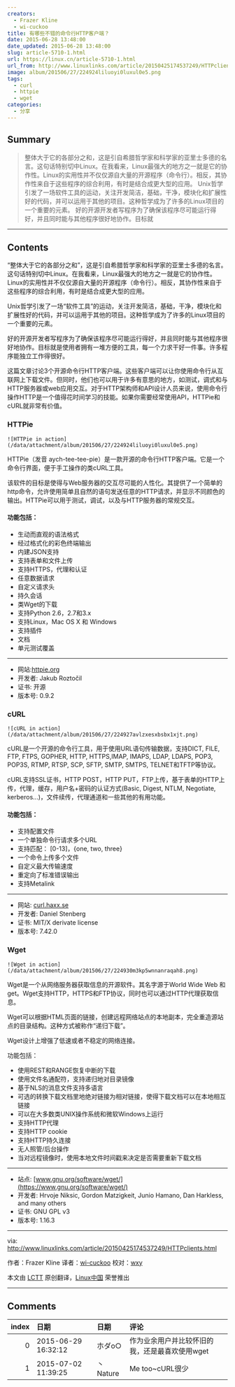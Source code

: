 ```yaml
---
creators:
  - Frazer Kline
  - wi-cuckoo
title: 有哪些不错的命令行HTTP客户端？
date: 2015-06-28 13:48:00
date_updated: 2015-06-28 13:48:00
slug: article-5710-1.html
url: https://linux.cn/article-5710-1.html
url_from: http://www.linuxlinks.com/article/20150425174537249/HTTPclients.html
image: album/201506/27/224924liluoyi0luxul0e5.png
tags:
  - curl
  - httpie
  - wget
categories:
  - 分享
---
```


## Summary

> 整体大于它的各部分之和，这是引自希腊哲学家和科学家的亚里士多德的名言。这句话特别切中Linux。在我看来，Linux最强大的地方之一就是它的协作性。Linux的实用性并不仅仅源自大量的开源程序（命令行）。相反，其协作性来自于这些程序的综合利用，有时是结合成更大型的应用。 Unix哲学引发了一场软件工具的运动，关注开发简洁，基础，干净，模块化和扩展性好的代码，并可以运用于其他的项目。这种哲学成为了许多的Linux项目的一个重要的元素。 好的开源开发者写程序为了确保该程序尽可能运行得好，并且同时能与其他程序很好地协作。目标就

***

<!-- more -->

## Contents

“整体大于它的各部分之和”，这是引自希腊哲学家和科学家的亚里士多德的名言。这句话特别切中Linux。在我看来，Linux最强大的地方之一就是它的协作性。Linux的实用性并不仅仅源自大量的开源程序（命令行）。相反，其协作性来自于这些程序的综合利用，有时是结合成更大型的应用。

Unix哲学引发了一场“软件工具”的运动，关注开发简洁，基础，干净，模块化和扩展性好的代码，并可以运用于其他的项目。这种哲学成为了许多的Linux项目的一个重要的元素。

好的开源开发者写程序为了确保该程序尽可能运行得好，并且同时能与其他程序很好地协作。目标就是使用者拥有一堆方便的工具，每一个力求干好一件事。许多程序能独立工作得很好。

这篇文章讨论3个开源命令行HTTP客户端。这些客户端可以让你使用命令行从互联网上下载文件。但同时，他们也可以用于许多有意思的地方，如测试，调式和与HTTP服务器或web应用交互。对于HTTP架构师和API设计人员来说，使用命令行操作HTTP是一个值得花时间学习的技能。如果你需要经常使用API，HTTPie和cURL就非常有价值。

### HTTPie

`![HTTPie in action](/data/attachment/album/201506/27/224924liluoyi0luxul0e5.png)`

HTTPie（发音 aych-tee-tee-pie）是一款开源的命令行HTTP客户端。它是一个命令行界面，便于手工操作的类cURL工具。

该软件的目标是使得与Web服务器的交互尽可能的人性化。其提供了一个简单的http命令，允许使用简单且自然的语句发送任意的HTTP请求，并显示不同颜色的输出。HTTPie可以用于测试，调试，以及与HTTP服务器的常规交互。

#### 功能包括：

* 生动而直观的语法格式
* 经过格式化的彩色终端输出
* 内建JSON支持
* 支持表单和文件上传
* 支持HTTPS，代理和认证
* 任意数据请求
* 自定义请求头
* 持久会话
* 类Wget的下载
* 支持Python 2.6，2.7和3.x
* 支持Linux，Mac OS X 和 Windows
* 支持插件
* 文档
* 单元测试覆盖

---

* 网站:[httpie.org](http://httpie.org/)
* 开发者: Jakub Roztočil
* 证书: 开源
* 版本号: 0.9.2

### cURL

`![cURL in action](/data/attachment/album/201506/27/224927avlzxesxbsbx1xjt.png)`

cURL是一个开源的命令行工具，用于使用URL语句传输数据，支持DICT, FILE, FTP, FTPS, GOPHER, HTTP, HTTPS,IMAP, IMAPS, LDAP, LDAPS, POP3, POP3S, RTMP, RTSP, SCP, SFTP, SMTP, SMTPS, TELNET和TFTP等协议。

cURL支持SSL证书，HTTP POST，HTTP PUT，FTP上传，基于表单的HTTP上传，代理，缓存，用户名+密码的认证方式(Basic, Digest, NTLM, Negotiate, kerberos...)，文件续传，代理通道和一些其他的有用功能。

#### 功能包括：

* 支持配置文件
* 一个单独命令行请求多个URL
* 支持匹配： [0-13]，{one, two, three}
* 一个命令上传多个文件
* 自定义最大传输速度
* 重定向了标准错误输出
* 支持Metalink

---

* 网站: [curl.haxx.se](http://curl.haxx.se/)
* 开发者: Daniel Stenberg
* 证书: MIT/X derivate license
* 版本号: 7.42.0

### Wget

`![Wget in action](/data/attachment/album/201506/27/224930m3kp5wnnanraqah8.png)`

Wget是一个从网络服务器获取信息的开源软件。其名字源于World Wide Web 和 get。Wget支持HTTP，HTTPS和FTP协议，同时也可以通过HTTP代理获取信息。

Wget可以根据HTML页面的链接，创建远程网络站点的本地副本，完全重造源站点的目录结构。这种方式被称作“递归下载”。

Wget设计上增强了低速或者不稳定的网络连接。

功能包括：

* 使用REST和RANGE恢复中断的下载
* 使用文件名通配符，支持递归地对目录镜像
* 基于NLS的消息文件支持多语言
* 可选的转换下载文档里地绝对链接为相对链接，使得下载文档可以在本地相互链接
* 可以在大多数类UNIX操作系统和微软Windows上运行
* 支持HTTP代理
* 支持HTTP cookie
* 支持HTTP持久连接
* 无人照管/后台操作
* 当对远程镜像时，使用本地文件时间戳来决定是否需要重新下载文档

---

* 站点: [www.gnu.org/software/wget/](https://www.gnu.org/software/wget/)
* 开发者: Hrvoje Niksic, Gordon Matzigkeit, Junio Hamano, Dan Harkless, and many others
* 证书: GNU GPL v3
* 版本号: 1.16.3

---

via: <http://www.linuxlinks.com/article/20150425174537249/HTTPclients.html>

作者：Frazer Kline 译者：[wi-cuckoo](https://github.com/wi-cuckoo) 校对：[wxy](https://github.com/wxy)

本文由 [LCTT](https://github.com/LCTT/TranslateProject) 原创翻译，[Linux中国](https://linux.cn/) 荣誉推出

***

## Comments

|   index | 日期                | 日期     | 评论                                           |
|--------:|:--------------------|:---------|:-----------------------------------------------|
|       0 | 2015-06-29 16:32:12 | 朩ダo○   | 作为业余用户并比较怀旧的我，还是最喜欢使用wget |
|       1 | 2015-07-02 11:39:25 | 丶Nature | Me too~cURL很少                                |
